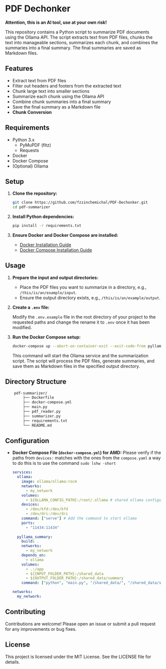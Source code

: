 # PDF Dechonker

**Attention, this is an AI tool, use at your own risk!**

This repository contains a Python script to summarize PDF documents using the Ollama API. The script extracts text from PDF files, chunks the text into manageable sections, summarizes each chunk, and combines the summaries into a final summary. The final summaries are saved as Markdown files.

## Features

- Extract text from PDF files
- Filter out headers and footers from the extracted text
- Chunk large text into smaller sections
- Summarize each chunk using the Ollama API
- Combine chunk summaries into a final summary
- Save the final summary as a Markdown file
- **Chunk Conversion**

## Requirements

- Python 3.x
  - PyMuPDF (fitz)
  - Requests
- Docker
- Docker Compose
- (Optional) Ollama

## Setup

1. **Clone the repository:**

    ```sh
    git clone https://github.com/fzzinchemichal/PDF-Dechonker.git
    cd pdf-summarizer
    ```

2. **Install Python dependencies:**

    ```sh
    pip install -r requirements.txt
    ```

3. **Ensure Docker and Docker Compose are installed:**

    - [Docker Installation Guide](https://docs.docker.com/get-docker/)
    - [Docker Compose Installation Guide](https://docs.docker.com/compose/install/)

## Usage

1. **Prepare the input and output directories:**

    - Place the PDF files you want to summarize in a directory, e.g., `/this/is/an/example/input`.
    - Ensure the output directory exists, e.g., `/this/is/an/example/output`.

2. **Create a `.env` file:**

    Modify the `.env.example` file in the root directory of your project to the requested paths and change the rename it to `.env` once it has been modified.

3. **Run the Docker Compose setup:**

    ```sh
    docker-compose up --abort-on-container-exit --exit-code-from pyllama_summary
    ```

    This command will start the Ollama service and the summarization script. The script will process the PDF files, generate summaries, and save them as Markdown files in the specified output directory.

## Directory Structure

```txt
    pdf-summarizer/ 
        ├── Dockerfile 
        ├── docker-compose.yml 
        ├── main.py 
        ├── pdf_reader.py 
        ├── summarizer.py 
        ├── requirements.txt 
        └── README.md
```

## Configuration

- **Docker Compose File (`docker-compose.yml`) for AMD:**
    Please verify if the paths from `devices:` matches with the ones from the `compose.yaml` a way to do this is to use the command `sudo lshw -short`

    ```yaml
    services:
      ollama:
        image: ollama/ollama:rocm
        networks:
          - my_network
        volumes:
          - ${OLLAMA_CONFIG_PATH}:/root/.ollama # shared ollama configuration
        devices:
          - /dev/kfd:/dev/kfd
          - /dev/dri:/dev/dri
        command: ["serve"] # Add the command to start ollama
        ports:
          - "11434:11434"
      
      pyllama_summary:
        build: .
        networks:
          - my_network
        depends_on:
          - ollama
        volumes:
          - .:/app
          - ${INPUT_FOLDER_PATH}:/shared_data
          - ${OUTPUT_FOLDER_PATH}:/shared_data/summary
        command: ["python", "main.py", "/shared_data/", "/shared_data/summary/"]

    networks:
      my_network:
    ```

## Contributing

Contributions are welcome! Please open an issue or submit a pull request for any improvements or bug fixes.

## License

This project is licensed under the MIT License. See the LICENSE file for details.
